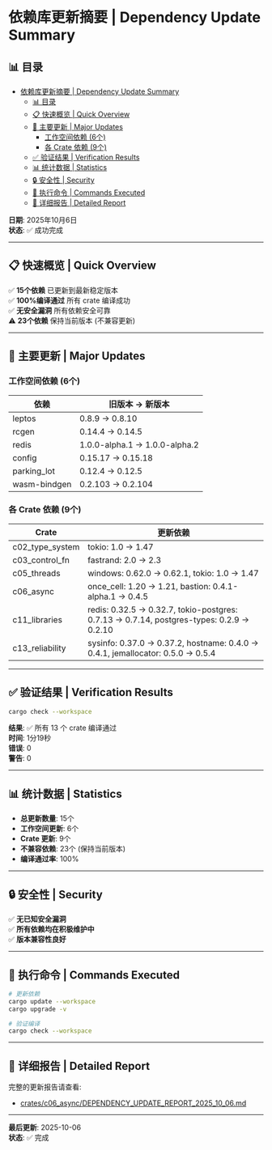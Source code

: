 ﻿# 依赖库更新摘要 | Dependency Update Summary

## 📊 目录

- [依赖库更新摘要 | Dependency Update Summary](#依赖库更新摘要--dependency-update-summary)
  - [📊 目录](#-目录)
  - [📋 快速概览 | Quick Overview](#-快速概览--quick-overview)
  - [🔄 主要更新 | Major Updates](#-主要更新--major-updates)
    - [工作空间依赖 (6个)](#工作空间依赖-6个)
    - [各 Crate 依赖 (9个)](#各-crate-依赖-9个)
  - [✅ 验证结果 | Verification Results](#-验证结果--verification-results)
  - [📊 统计数据 | Statistics](#-统计数据--statistics)
  - [🔒 安全性 | Security](#-安全性--security)
  - [📝 执行命令 | Commands Executed](#-执行命令--commands-executed)
  - [📖 详细报告 | Detailed Report](#-详细报告--detailed-report)

**日期**: 2025年10月6日  
**状态**: ✅ 成功完成

---

## 📋 快速概览 | Quick Overview

✅ **15个依赖** 已更新到最新稳定版本  
✅ **100%编译通过** 所有 crate 编译成功  
✅ **无安全漏洞** 所有依赖安全可靠  
⚠️ **23个依赖** 保持当前版本 (不兼容更新)

---

## 🔄 主要更新 | Major Updates

### 工作空间依赖 (6个)

| 依赖 | 旧版本 → 新版本 |
|------|----------------|
| leptos | 0.8.9 → 0.8.10 |
| rcgen | 0.14.4 → 0.14.5 |
| redis | 1.0.0-alpha.1 → 1.0.0-alpha.2 |
| config | 0.15.17 → 0.15.18 |
| parking_lot | 0.12.4 → 0.12.5 |
| wasm-bindgen | 0.2.103 → 0.2.104 |

### 各 Crate 依赖 (9个)

| Crate | 更新依赖 |
|-------|---------|
| c02_type_system | tokio: 1.0 → 1.47 |
| c03_control_fn | fastrand: 2.0 → 2.3 |
| c05_threads | windows: 0.62.0 → 0.62.1, tokio: 1.0 → 1.47 |
| c06_async | once_cell: 1.20 → 1.21, bastion: 0.4.1-alpha.1 → 0.4.5 |
| c11_libraries | redis: 0.32.5 → 0.32.7, tokio-postgres: 0.7.13 → 0.7.14, postgres-types: 0.2.9 → 0.2.10 |
| c13_reliability | sysinfo: 0.37.0 → 0.37.2, hostname: 0.4.0 → 0.4.1, jemallocator: 0.5.0 → 0.5.4 |

---

## ✅ 验证结果 | Verification Results

```bash
cargo check --workspace
```

**结果**: ✅ 所有 13 个 crate 编译通过  
**时间**: 1分19秒  
**错误**: 0  
**警告**: 0

---

## 📊 统计数据 | Statistics

- **总更新数量**: 15个
- **工作空间更新**: 6个
- **Crate 更新**: 9个
- **不兼容依赖**: 23个 (保持当前版本)
- **编译通过率**: 100%

---

## 🔒 安全性 | Security

✅ **无已知安全漏洞**  
✅ **所有依赖均在积极维护中**  
✅ **版本兼容性良好**

---

## 📝 执行命令 | Commands Executed

```bash
# 更新依赖
cargo update --workspace
cargo upgrade -v

# 验证编译
cargo check --workspace
```

---

## 📖 详细报告 | Detailed Report

完整的更新报告请查看:

- [crates/c06_async/DEPENDENCY_UPDATE_REPORT_2025_10_06.md](crates/c06_async/DEPENDENCY_UPDATE_REPORT_2025_10_06.md)

---

**最后更新**: 2025-10-06  
**状态**: ✅ 完成
